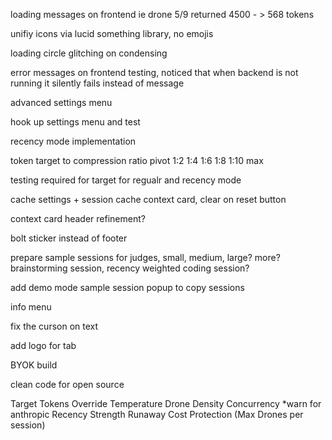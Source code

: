 
loading messages on frontend ie drone 5/9 returned 4500 - > 568 tokens

unifiy icons via lucid something library, no emojis

loading circle glitching on condensing

error messages on frontend testing, noticed that when backend is not running it silently fails instead of message

advanced settings menu

hook up settings menu and test

recency mode implementation

token target to compression ratio pivot 1:2 1:4 1:6 1:8 1:10 max

testing required for target for regualr and recency mode

cache settings + session cache context card, clear on reset button

context card header refinement?

bolt sticker instead of footer

prepare sample sessions for judges, small, medium, large? more? brainstorming session, recency weighted coding session? 

add demo mode sample session popup to copy sessions

info menu 

fix the curson on text

add logo for tab

BYOK build

clean code for open source

Target Tokens Override
Temperature
Drone Density
Concurrency *warn for anthropic
Recency Strength 
Runaway Cost Protection (Max Drones per session)